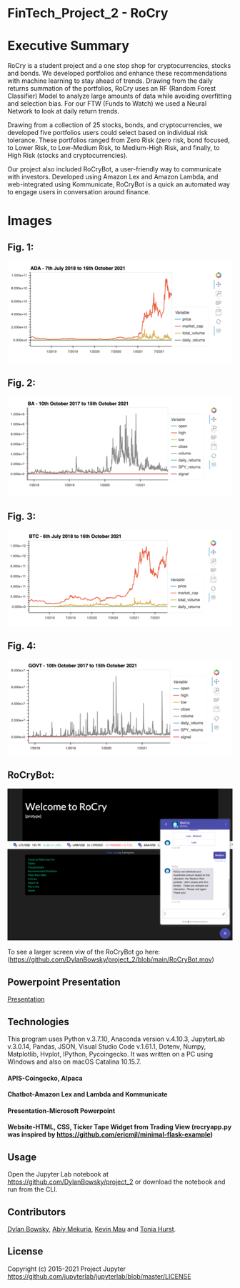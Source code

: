 # FinTech_Project_2 - RoCry 

# Executive Summary
RoCry is a student project and a one stop shop for cryptocurrencies, stocks and bonds. We developed portfolios and enhance these recommendations with machine learning to stay ahead of trends. Drawing from the daily returns summation of the portfolios, RoCry uses an RF (Random Forest Classifier) Model to analyze large amounts of data while avoiding overfitting and selection bias. For our FTW (Funds to Watch) we used a Neural Network to look at daily return trends. 

Drawing from a collection of 25 stocks, bonds, and cryptocurrencies, we developed five portfolios users could select based on individual risk tolerance. These portfolios ranged from Zero Risk (zero risk, bond focused, to Lower Risk, to Low-Medium Risk, to Medium-High Risk, and finally, to High Risk (stocks and cryptocurrencies).

Our project also included RoCryBot, a user-friendly way to communicate with investors. Developed using Amazon Lex and Amazon Lambda, and web-integrated using Kommunicate, RoCryBot is a quick an automated way to engage users in conversation around finance.


# Images

## Fig. 1: 

![Fig. 1](https://github.com/DylanBowsky/project_2/blob/main/ftw_images/ada.png)

## Fig. 2: 

![Fig. 2](https://github.com/DylanBowsky/project_2/blob/main/ftw_images/ba.png)

## Fig. 3: 

![Fig. 3](https://github.com/DylanBowsky/project_2/blob/main/ftw_images/btc.png)
## Fig. 4: 

![Fig. 4](https://github.com/DylanBowsky/project_2/blob/main/ftw_images/govt.png)

## RoCryBot: 

![Fig. 5](https://github.com/DylanBowsky/project_2/blob/main/RoCryImage2.png)

To see a larger screen viw of the RoCryBot go here: (https://github.com/DylanBowsky/project_2/blob/main/RoCryBot.mov)

## Powerpoint Presentation

[Presentation](https://github.com/DylanBowsky/project_2/blob/main/RoCry_final.pptx)


## Technologies

This program uses Python v.3.7.10, Anaconda version v.4.10.3, JupyterLab v.3.0.14, Pandas, JSON, Visual Studio Code v.1.61.1, Dotenv, Numpy, Matplotlib, Hvplot, IPython, Pycoingecko. It was written on a PC using Windows and also on macOS Catalina 10.15.7. 

#### APIS-Coingecko, Alpaca
#### Chatbot-Amazon Lex and Lambda and Kommunicate 
#### Presentation-Microsoft Powerpoint
#### Website-HTML, CSS, Ticker Tape Widget from Trading View (rocryapp.py was inspired by https://github.com/ericmjl/minimal-flask-example)


## Usage

Open the Jupyter Lab notebook at https://github.com/DylanBowsky/project_2 or download the notebook and run from the CLI.

## Contributors

[Dylan Bowsky](https://github.com/DylanBowsky/project_2), [Abiy Mekuria](https://github.com/Fishamekuria2019), [Kevin Mau](https://github.com/kevin-mau/project_2) and [Tonia Hurst](https://github.com/toniahurst/project2_mycopy).

## License
Copyright (c) 2015-2021 Project Jupyter https://github.com/jupyterlab/jupyterlab/blob/master/LICENSE




